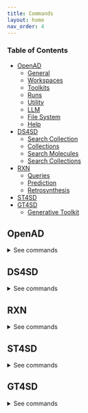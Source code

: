 ```yaml
---
title: Commands
layout: home
nav_order: 4
---
```


<!-- This file auto-generated by cmds_to_markdown() and is meant for just-the-docs.
To regenerate it, please see openad/helpers/cmds-to-markdown.py for documentation. -->

### Table of Contents
- [OpenAD](#openad)
  - [General](#general)
  - [Workspaces](#workspaces)
  - [Toolkits](#toolkits)
  - [Runs](#runs)
  - [Utility](#utility)
  - [LLM](#llm)
  - [File System](#file-system)
  - [Help](#help)
- [DS4SD](#ds4sd)
  - [Search Collection](#search-collection)
  - [Collections](#collections)
  - [Search Molecules](#search-molecules)
  - [Search Collections](#search-collections)
- [RXN](#rxn)
  - [Queries](#queries)
  - [Prediction](#prediction)
  - [Retrosynthesis](#retrosynthesis)
- [ST4SD](#st4sd)
- [GT4SD](#gt4sd)
  - [Generative Toolkit](#generative-toolkit)

## OpenAD

<details markdown="block">
<summary>See commands</summary>

### General

`openad`{: .cmd }
Display the openad splash screen.<br><br>

`get status`{: .cmd }
Display the currently selected workspace and toolkit.<br><br>

`display history`{: .cmd }
Display the last 30 commands run in your current workspace.<br><br>

`clear sessions`{: .cmd }
Clear any other sessions that may be running.<br><br>

<br>

### Workspaces

`set workspace <workspace_name>`{: .cmd }
Change the current workspace.<br><br>

`get workspace [ <workspace_name> ]`{: .cmd }
Display details a workspace. When no workspace name is passed, details of your current workspace are displayed.<br><br>

`create workspace <workspace_name> [ description('<description>') on path '<path>' ]`{: .cmd }
Create a new workspace with an optional description and path.<br><br>

`remove workspace <workspace_name>`{: .cmd }
Remove a workspace from your registry. Note that this doesn't remove the workspace's directory.<br><br>

`list workspaces`{: .cmd }
Lists all your workspaces.<br><br>

<br>

### Toolkits

`ds4sd`{: .cmd }
Display the splash screen for the DS4SD toolkit.<br><br>

`rxn`{: .cmd }
Display the splash screen for the RXN toolkit.<br><br>

`st4sd`{: .cmd }
Display the splash screen for the ST4SD toolkit.<br><br>

`gt4sd`{: .cmd }
Display the splash screen for the GT4SD toolkit.<br><br>

`list toolkits`{: .cmd }
List all installed toolkits. To see all available toolkits, run `list all toolkits`.<br><br>

`list all toolkits`{: .cmd }
List all available toolkits.<br><br>

`add toolkit <toolkit_name>`{: .cmd }
Install a toolkit.<br><br>

`remove toolkit <toolkit_name>`{: .cmd }
Remove a toolkit from the registry.
Note: This doesn't delete the toolkit code. If the toolkit is added again, a backup of the previous install is created in the toolkit directory at ~/.openad/toolkits.<br><br>

`set context <toolkit_name> [ reset ]`{: .cmd }
Set your context to the chosen toolkit. By setting the context, the selected toolkit functions become available to you. The optional parameter 'reset' can be used to reset your login information.<br><br>

`get context`{: .cmd }
Display the currently selected toolkit.<br><br>

`unset context`{: .cmd }
Exit your toolkit context. You will no longer have access to toolkit-specific functions.<br><br>

<br>

### Runs

`create run`{: .cmd }
Start recording a run.<br><br>

`save run as <run_name>`{: .cmd }
Stop recording a run and save it.<br><br>

`run <run_name>`{: .cmd }
Execute a previously recorded run. This will execute every command and continue regardless of any failures.<br><br>

`list runs`{: .cmd }
List all runs saved in the current workspace.<br><br>

`display run <run_name>`{: .cmd }
Display the commands stored in a certain run.<br><br>

<br>

### Utility

`display data '<csv_filename>'`{: .cmd }
Display data from a csv file.<br><br>

`-> result save [as '<csv_filename>']`{: .cmd }
Save table data to csv file.<br><br>

`-> result open`{: .cmd }
Explore table data in the browser.<br><br>

`-> result edit`{: .cmd }
Edit table data in the browser.<br><br>

`-> result copy`{: .cmd }
Copy table data to clipboard, formatted for spreadheet.<br><br>

`-> result display`{: .cmd }
Display the result in the CLI.<br><br>

`edit config '<json_config_file>' [ schema '<schema_file>']`{: .cmd }
Edit any JSON file in your workspace directly from the CLI. If a schema is specified, it will be used for validation and documentation.<br><br>

`show molecules using ( file '<mols_file>' | dataframe <dataframe> )
    [ save as '<sdf_or_csv_file>' | as molsobject ]`{: .cmd }
Launch the molecule viewer to examine and select molecules from a SMILES sdf/csv dataset.

Examples:

`show molecules using file 'base_molecules.sdf' as molsobject`
`show molecules using dataframe my_dataframe save as 'selection.sdf'`<br><br>

<br>

### LLM

`tell me <how to do xyz>`{: .cmd }
Ask your AI assistant how to do anything in OpenAD.<br><br>

`set llm  <language_model_name>`{: .cmd }
Set the target language model name for the "tell me" command.<br><br>

`clear llm auth`{: .cmd }
Clear the language model's authentication file.<br><br>

<br>

### File System

`list files`{: .cmd }
List all files in your current workspace.<br><br>

`import from '<external_source_file>' to '<workspace_file>'`{: .cmd }
Import a file from outside OpenAD into your current workspace.<br><br>

`export from '<workspace_file>' to '<external_file>'`{: .cmd }
Export a file from your current workspace to anywhere on your hard drive.<br><br>

`copy file '<workspace_file>' to '<other_workspace_name>'`{: .cmd }
Export a file from your current workspace to another workspace.<br><br>

`remove '<filename>'`{: .cmd }
Remove a file from your current workspace.<br><br>

<br>

### Help

`intro`{: .cmd }
Display an introduction to the OpenAD CLI.<br><br>

`docs`{: .cmd }
Open the documentation webpage.<br><br>

`?`{: .cmd }
List all available commands.<br><br>

`<soft>...</soft> ?`{: .cmd }
Display what a command does, or list all commands that contain this string.<br><br>

<br>

</details>

## DS4SD


<details>
<summary>See commands</summary>

<div markdown="block">
### Search Collection

`search collection '<collection name or key>' for '<search string>' using ( [ page_size=<int> system_id=<system_id> edit_distance=<integer> display_first=<integer>]) show (data|docs) [ estimate only|return as data|save as '<csv_filename>' ]`{: .cmd }
Performs a document search of the Deep Search repository based on a given collection. The required USING clause specifies the collection to search. Use 'estimate only' to perform a general search, returning the potential number of hits.

Parameters:
- `'<collection name or key>'` the name or index key for a collection. Use the command `display all collections` to identify collections.
- `'<search string>'` the search string for the search.

Search String Syntax: DeepSearch uses Elastic Search string query syntax, supporting operators like the following:
-- `+` signifies AND operation
-- `|` signifies OR operation
-- `-` negates a single token
-- `"` wraps a number of tokens to signify a phrase for searching
-- `*` at the end of a term signifies a prefix query
-- `(` and `)` signify precedence
-- `~N` after a word signifies edit distance (fuzziness)
-- `~N` after a phrase signifies slop amount

`USING` clause Options:
- `page_size=`<integer>`` - result pagination, the default is None.
- `system_id=`<system_id>` ` - system cluster id, the default is the value 'default'.
- `edit_distance=`<integer>``  - Set the search word span criteria for key words for document searches. the default is 5. When set to 0, no snippets will be be returned.
- `display_first=`<integer>`` - If display_first > 0, the displayed result set will be truncated at the given number. The default is 0.

Clauses:
- `show (data | docs ) ` - `data` Display structured data from within the documents or `docs` Display document context.
It is permitted to specify both in a single command e.g. ` show (data docs)`
- `estimate only` - Determine the potential number of hits.
- `return as data` - For Notebook or API mode. Removes all styling from the Pandas DataFrame, ready for further processing.

Examples:
- Look for documents that contain discussions on power conversion efficiency:

`search collection 'arxiv-abstract' for 'ide("power conversion efficiency" OR PCE) AND organ*' using ( edit_distance=20 system_id=default) show (docs)`

- Search the pubchem archive for 'Ibuprofen' and display related molecules' data:

`search collection 'pubchem' for 'Ibuprofen' show (data)`

- Search for patents which mention a specific smiles molecule:

`search collection 'uspto-patent' for 'identifiers._name:"smiles#ccc(coc(=o)cs)(c(=o)c(=o)cs)c(=o)c(=o)cs"' show (data)`


NOTE: The Using Clause Requires all the Parameters added to the Using Clause be in the defined order as per in the above help documentation<br><br>

<br>

### Collections

`display all collections [save as '<csv_file_name>']`{: .cmd }
This function displays all available collections in Deep Search.
If you use the `SAVE AS` clause, it will save a csv file to the current workspace.<br><br>

`display collections in domains from list [<list_of_domains>] [save as '<csv_file_name>']`{: .cmd }
This function displays collections that belong to the listed domains.
If you use the `SAVE AS` clause, it will save a csv file to the current workspace.<br><br>

`display collection details '<collection_name>' | '<collection_key>'`{: .cmd }
This function displays the details for a specified collection. You can specify either the name of a collection `<collection_name>` or its index key `<collection_key>`.<br><br>

`display collections for domain '<domain_name>'`{: .cmd }
This command displays the available collections in a given Deep Search `<domain_name>`.<br><br>

<br>

### Search Molecules

`search for similar molecules to '<smiles_string>' [save as '<csv_file_name>']`{: .cmd }
This command searches for molecules that are similar to the provided molecule or molecule substructure `<smiles_string>` provided.

For example `search for similar molecules to 'C1(C(=C)C([O-])C1C)=O'`

If you use the `SAVE AS` clause, it will save a csv file to the current workspace.<br><br>

`search for patents containing molecule ['<smiles_molecule>'| '<inchi_molecule>'] [save as '<csv_file_name>']`{: .cmd }
This command searches for mentions of a specified molecules in registered patents.
As input parameters you can provide either a SMILES version of a molecule `<smiles_molecule>` or Inchi `<inchi_molecule>`, which can either be in key or string format.

` search for patents containing molecule 'CC(C)(c1ccccn1)C(CC(=O)O)Nc1nc(-c2c[nH]c3ncc(Cl)cc23)c(C#N)cc1F' `

If you use the `SAVE AS` clause, it will save a csv file to the current workspace.<br><br>

`search for molecules in patents from [list ['<patent1>', '<patent2>' .....] | dataframe <dataframe_name> | file '<workspace_file name>'] [save as '<csv_file_name>']`{: .cmd }
This command searches for molecules that are mentioned in the defined list of patents. If sourcing patents are from CSV or dataframe, these must contain a column with 'PATENT ID' or 'patent id' as the heading.

For Example: ` search for molecules in patents from list ['CN108473493B','US20190023713A1'] `

If you use the `SAVE AS` clause, it will save a csv file to the current workspace.<br><br>

`search for substructure instances of '<smiles_string>' [save as '<csv_file_name>']`{: .cmd }
This command searches for molecules with the instance of a molecule in their substructure, as defined in the `<smiles_string>` string.
If you use the `SAVE AS` clause, it will save a csv file to the current workspace.

For example: ` search for substructure instances of 'C1(C(=C)C([O-])C1C)=O' save as 'my_mol'`<br><br>

<br>

### Search Collections

`display collection matches for '<search_string>' [save as '<csv_file_name>']`{: .cmd }
This command searches all collections for documents that contain a given Deep Search `<search_string>`. This helps choose document collection(s) for subsequent search. Use `<index_key>` from the returned table in a search.
If you use the `SAVE AS` clause, it will save a csv file to the current workspace.<br><br>

<br>

</div>
</details>

## RXN


<details markdown="block">
<summary>See commands</summary>

### Queries

`list rxn models`{: .cmd }
lists current rxn AI Models available to the user<br><br>

<br>

### Prediction

`predict reaction topn in batch from (dataframe <dataframe_name> | file '<file_name.csv>' | list ['#smiles_reaction','#smiles_reaction') [USING (topn=<integer> ai_model='<existing_model>')] [use_saved]`{: .cmd }
This command performs a reaction prediction for topn providing results for a given list of reactions. The list of reactions can be specified as a string list, data frame or csv file from the current workspace. For data frames and csv files it will take the column with the name ‘reactions’.

In the `FROM` clause reactions are defined by a list of reactions where are SMILES string is delimited by '.' e.g. `'BrBr.c1ccc2cc3ccccc3cc2c1'`

The optional `USING` clause can specify an AI model, a value for topn, or both:
- `ai_model=’`<model_name>`’ ` The default value is '2020-07-01'
- `topn=`<integer>``  this sets the top n results, the default value is 3

Examples:
`predict reaction topn batch from list ['BrBr.c1ccc2cc3ccccc3cc2c1CCO' , 'BrBr.c1ccc2cc3ccccc3cc2c1']`

`predict reaction topn batch from list ['BrBr.c1ccc2cc3ccccc3cc2c1CCO' , 'BrBr.c1ccc2cc3ccccc3cc2c1'] using ( topn=6)`

You can also use previously generated results buy optionally using `use_saved` at the end of the command and it will use the results of any previously run commands with the same parameters while the toolkit has been installed.

`predict reaction topn batch from list ['BrBr.c1ccc2cc3ccccc3cc2c1CCO' , 'BrBr.c1ccc2cc3ccccc3cc2c1'] using (topn=6) use_saved `


NOTE: The Using Clause Requires all the Parameters added to the Using Clause be in the defined order as per in the above help documentation<br><br>

`predict reaction '<reaction-smiles-string>' [USING (ai_model='<valid_ai_model>')] [use_saved]`{: .cmd }
This command 'forward predicts' a reaction for a given SMILES string.

In the `FROM` clause is a list of reactions: SMILES strings delimited by a period '.', e.g. `'BrBr.c1ccc2cc3ccccc3cc2c1'`


The optional `USING` clause specifies a particular AI model.
-`ai_model=’`<model_name>`’` The default value is '2020-07-01'

Example:
`predict reaction 'BrBr.c1ccc2cc3ccccc3cc2c1CCO'`

You can optionally use previously generated results with `use_saved` at the end of the command. It will use the results of any previous commands run with the same parameters.

`predict reaction 'BrBr.c1ccc2cc3ccccc3cc2c1CCO' use_saved`

NOTE: The Using Clause Requires all the Parameters added to the Using Clause be in the defined order as per in the above help documentation<br><br>

`predict reaction in batch from [dataframe < dataframe_name > ] | [file '<file_name.csv>'] | [list ['#smiles','#smiles']]  [USING ( ai_model='<existing_model>')] [use_saved]`{: .cmd }
This command performs a reaction prediction providing results for a given list of possible reaction paths. The list of reactions can be specified as a string list, data frame or csv file from the current workspace. For data frames and csv files it will take the column with the name 'reactions'.

In the `FROM` clause reactions are defined by a list of reactions where are SMILES string is delimited by '.' e.g. `'BrBr.c1ccc2cc3ccccc3cc2c1'`

The optional `USING` clause specifies an AI model other than the default model.
- `ai_model=’`<model_name>`’ `The default ai_model is '2020-07-01'
Examples:
`predict reaction batch from list ['BrBr.c1ccc2cc3ccccc3cc2c1CCO' , 'BrBr.c1ccc2cc3ccccc3cc2c1']`

You can also use previously generated results by optionally using `use_saved` at the end of the command and it will use the results of any previously run commands with the same parameters while the toolkit has been installed.

`predict reaction batch from list ['BrBr.c1ccc2cc3ccccc3cc2c1CCO' , 'BrBr.c1ccc2cc3ccccc3cc2c1'] use_saved`

NOTE: The Using Clause Requires all the Parameters added to the Using Clause be in the defined order as per in the above help documentation<br><br>

<br>

### Retrosynthesis

`interpret recipe '<recipe-paragraph> | <workspace-file>'`{: .cmd }
This command builds a set of actions interpreted from a provided recipe defined as a provided string or a file in the current workspace in the parameter ``<recipe-paragraph>` | `<workspace-file>``<br><br>

`predict retrosynthesis '<product_SMILES_string>' [USING ( option=<valid_input> option2=<valid_input> )]`{: .cmd }
This command performs automatic retro synthesis route prediction on a given molecule.

The parameter `'<product_SMILES_string>'` takes a valid SMILES string.

Options for `USING` clause are:
- `availability_pricing_threshold=`<int>` ` maximum price in USD per g/ml of compounds. Default: no threshold.
- `available_smiles='<list of SMILES>'` list of molecules available as precursors, with delimiter '.'
- `exclude_smiles='<list of SMILES>'` list of molecules to exclude from the set of precursors, delimiter '.'
- `exclude_substructures='<list of SMILES>'` substructures to exclude, delimiter '.'
- `exclude_target_molecule=`<boolean>`` excluded target molecule, default True
- `fap=`<float>`` Every retrosynthetic step is evaluated with the FAP, a step is retained when forward confidence is greater than FAP, default 0.6
- `max_steps=`<int>`` The max steps, default is 3
- `nbeams=`<int>` ` The maximum number of beams exploring the hypertree, default 10
- `pruning_steps=`<int>`` The number of steps to prune a hypertree, default 2
- `ai_model='<ai_model_name>'` default '2020-07-01'

An example command is:
`predict retrosynthesis 'BrCCc1cccc2c(Br)c3ccccc3cc12' using (max_steps=3) `

NOTE: The Using Clause Requires all the Parameters added to the Using Clause be in the defined order as per in the above help documentation<br><br>

<br>

</details>

## ST4SD


<details markdown="block">
<summary>See commands</summary>

</details>

## GT4SD


<details markdown="block">
<summary>See commands</summary>

### Generative Toolkit

`exec inference()`{: .cmd }
this is a gt4sd test function<br><br>

<br>

</details>
